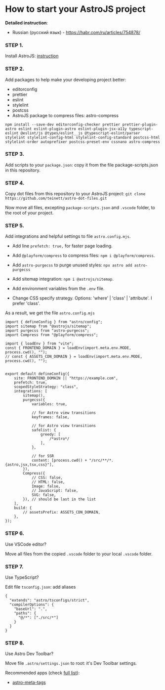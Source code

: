 # How to start your AstroJS project

**Detailed instruction**: 
- Russian (русский язык) - https://habr.com/ru/articles/754878/

### STEP 1.

Install AstroJS: [instruction](https://docs.astro.build/en/install/auto/)

### STEP 2.

Add packages to help make your developing project better:
- editorconfig
- prettier
- eslint
- stylelint
- postcss
- AstroJS package to compress files: astro-compress


```
npm install --save-dev editorconfig-checker prettier prettier-plugin-astro eslint eslint-plugin-astro eslint-plugin-jsx-a11y typescript-eslint @eslint/js @types/eslint__js @typescript-eslint/parser stylelint stylelint-config-html stylelint-config-standard postcss-html stylelint-order autoprefixer postcss-preset-env cssnano astro-compress
```

### STEP 3.

Add scripts to your `package.json`: copy it from the file package-scripts.json in this repository.

### STEP 4.

Copy dot files from this repository to your AstroJS project:
```git clone https://github.com/teinett/astro-dot-files.git```

Now move all files, excepting `package-scripts.json` and `.vscode` folder, to the root of your project.

### STEP 5.

Add integrations and helpful settings to file `astro.config.mjs`.

- Add line `prefetch: true,` for faster page loading.

- Add `@playform/compress` to compress files: `npm i @playform/compress`.

- Add `astro-purgecss` to purge unused styles: `npx astro add astro-purgecss`

- Add sitemap integration: `npm i @astrojs/sitemap`.

- Add environment variables from the `.env` file.

- Change CSS specify strategy. Options: 'where' | 'class' | 'attribute'. I prefer 'class'.


As a result, we get the file `astro.config.mjs`

```
import { defineConfig } from "astro/config";
import sitemap from "@astrojs/sitemap";
import purgecss from "astro-purgecss";
import Compress from "@playform/compress";

import { loadEnv } from "vite";
const { FRONTEND_DOMAIN } = loadEnv(import.meta.env.MODE, process.cwd(), "");
// const { ASSETS_CDN_DOMAIN } = loadEnv(import.meta.env.MODE, process.cwd(), "");


export default defineConfig({
    site: FRONTEND_DOMAIN || "https://example.com",
    prefetch: true,
    scopedStyleStrategy: "class",
    integrations: [
        sitemap(),
        purgecss({
            variables: true,

            // for Astro view transitions
            keyframes: false,

            // for Astro view transitions
            safelist: {
                greedy: [
                    /*astro*/
                ],
            },

            // for SSR
            content: [process.cwd() + "/src/**/*.{astro,jsx,tsx,css}"],
        }),
        Compress({
            // CSS: false,
            // HTML: false,
            Image: false,
            // JavaScript: false,
            SVG: false,
        }), // should be last in the list
    ],
    build: {
        // assetsPrefix: ASSETS_CDN_DOMAIN,
    },
});
```

### STEP 6.

Use VSCode editor? 

Move all files from the copied `.vscode` folder to your local `.vscode` folder. 

### STEP 7.

Use TypeScript?

Edit file `tsconfig.json`: add aliases

```
{
  "extends": "astro/tsconfigs/strict",
  "compilerOptions": {
    "baseUrl": ".",
    "paths": {
      "@/*": ["./src/*"]
    }
  }
}

```

### STEP 8.

Use Astro Dev Toolbar?

Move file `.astro/settings.json` to root: it's Dev Toolbar settings.

Recommended apps (check [full list](https://astro.build/integrations/?search=&categories%5B%5D=toolbar)):

- [astro-meta-tags](https://github.com/patrick91/astro-meta-tags)
